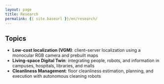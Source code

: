 ```yaml
---
layout: page
title: Research
permalink: {{ site.baseurl }}/en/research/
---
```


## Topics
- **Low-cost localization (VGM)**: client–server localization using a monocular RGB camera and prebuilt maps
- **Living-space Digital Twin**: integrating people, robots, and information in campuses, hospitals, libraries, and malls
- **Cleanliness Management**: floor cleanliness estimation, planning, and execution with autonomous cleaning robots
